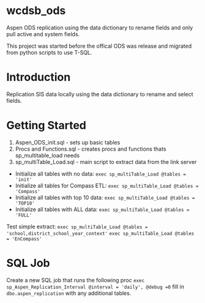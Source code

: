 # wcdsb_ods

Aspen ODS replication using the data dictionary to rename fields and only pull active and system fields.  

This project was started before the offical ODS was release and migrated from python scripts to use T-SQL.

# Introduction 
Replication SIS data locally using the data dictionary to rename and select fields.

# Getting Started

1. Aspen_ODS_init.sql       - sets up basic tables
2. Procs and Functions.sql  - creates procs and functions thats sp_multitable_load needs
3. sp_multiTable_Load.sql   - main script to extract data from the link server


* Initialize all tables with no data: `exec sp_multiTable_Load @tables = 'init'`
* Initialize all tables for Compass ETL: `exec sp_multiTable_Load @tables = 'Compass'`
* Initialize all tables with top 10 data: `exec sp_multiTable_Load @tables = 'TOP10'`
* Initialize all tables with ALL data: `exec sp_multiTable_Load @tables = 'FULL'`

Test simple extract: `exec sp_multiTable_Load @tables = 'school,district_school_year_context'`
                    `exec sp_multiTable_Load @tables = 'EnCompass'`

# SQL Job

Create a new SQL job that runs the following proc  `exec sp_Aspen_Replication_Interval @interval = 'daily', @debug =0` fill in `dbo.aspen_replication` with any additional tables.

